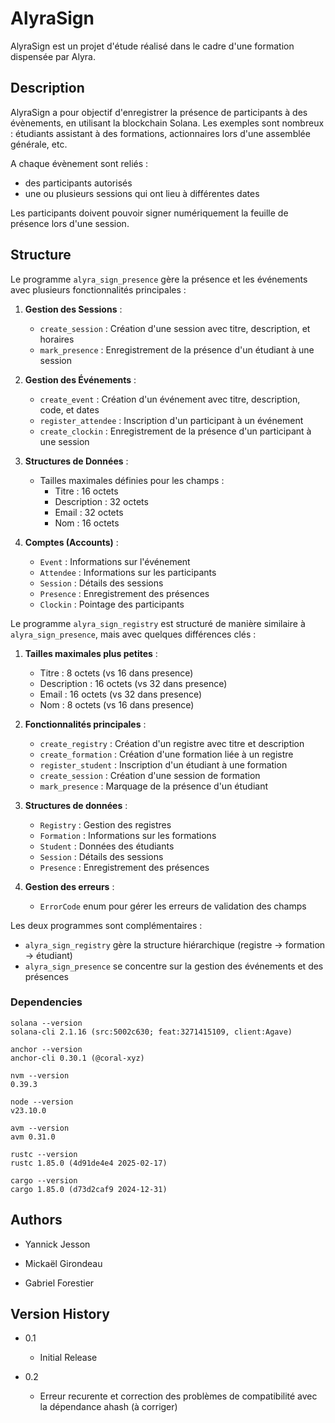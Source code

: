 # AlyraSign

AlyraSign est un projet d'étude réalisé dans le cadre d'une formation dispensée par Alyra.


## Description

AlyraSign a pour objectif d'enregistrer la présence de participants à des évènements, en utilisant la blockchain Solana.
Les exemples sont nombreux : étudiants assistant à des formations, actionnaires lors d'une assemblée générale, etc.

A chaque évènement sont reliés :
* des participants autorisés
* une ou plusieurs sessions qui ont lieu à différentes dates

Les participants doivent pouvoir signer numériquement la feuille de présence lors d'une session.

## Structure

Le programme `alyra_sign_presence` gère la présence et les événements avec plusieurs fonctionnalités principales :

1. **Gestion des Sessions** :
   - `create_session` : Création d'une session avec titre, description, et horaires
   - `mark_presence` : Enregistrement de la présence d'un étudiant à une session

2. **Gestion des Événements** :
   - `create_event` : Création d'un événement avec titre, description, code, et dates
   - `register_attendee` : Inscription d'un participant à un événement
   - `create_clockin` : Enregistrement de la présence d'un participant à une session

3. **Structures de Données** :
   - Tailles maximales définies pour les champs :
     - Titre : 16 octets
     - Description : 32 octets
     - Email : 32 octets
     - Nom : 16 octets

4. **Comptes (Accounts)** :
   - `Event` : Informations sur l'événement
   - `Attendee` : Informations sur les participants
   - `Session` : Détails des sessions
   - `Presence` : Enregistrement des présences
   - `Clockin` : Pointage des participants

Le programme `alyra_sign_registry` est structuré de manière similaire à `alyra_sign_presence`, mais avec quelques différences clés :

1. **Tailles maximales plus petites** :
   - Titre : 8 octets (vs 16 dans presence)
   - Description : 16 octets (vs 32 dans presence)
   - Email : 16 octets (vs 32 dans presence)
   - Nom : 8 octets (vs 16 dans presence)

2. **Fonctionnalités principales** :
   - `create_registry` : Création d'un registre avec titre et description
   - `create_formation` : Création d'une formation liée à un registre
   - `register_student` : Inscription d'un étudiant à une formation
   - `create_session` : Création d'une session de formation
   - `mark_presence` : Marquage de la présence d'un étudiant

3. **Structures de données** :
   - `Registry` : Gestion des registres
   - `Formation` : Informations sur les formations
   - `Student` : Données des étudiants
   - `Session` : Détails des sessions
   - `Presence` : Enregistrement des présences

4. **Gestion des erreurs** :
   - `ErrorCode` enum pour gérer les erreurs de validation des champs

Les deux programmes sont complémentaires :
- `alyra_sign_registry` gère la structure hiérarchique (registre → formation → étudiant)
- `alyra_sign_presence` se concentre sur la gestion des événements et des présences


### Dependencies

```
solana --version
solana-cli 2.1.16 (src:5002c630; feat:3271415109, client:Agave)
```

```
anchor --version
anchor-cli 0.30.1 (@coral-xyz)
```

```
nvm --version
0.39.3
```

```
node --version
v23.10.0
```

```
avm --version
avm 0.31.0
```

```
rustc --version
rustc 1.85.0 (4d91de4e4 2025-02-17)
```

```
cargo --version
cargo 1.85.0 (d73d2caf9 2024-12-31)
```

## Authors

* Yannick Jesson

* Mickaël Girondeau

* Gabriel Forestier

## Version History

* 0.1
    * Initial Release

* 0.2
    * Erreur recurente et correction des problèmes de compatibilité avec la dépendance ahash (à corriger)



